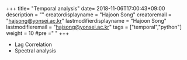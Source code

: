 +++
title= "Temporal analysis"
date= 2018-11-06T17:00:43+09:00
description = ""
creatordisplayname = "Hajoon Song"
creatoremail = "hajsong@yonsei.ac.kr"
lastmodifierdisplayname = "Hajoon Song"
lastmodifieremail = "hajsong@yonsei.ac.kr"
tags = ["temporal","python"]
weight = 10
#pre ="<i class='fa fa-edit' ></i> "
+++

+ Lag Correlation
+ Spectral analysis
